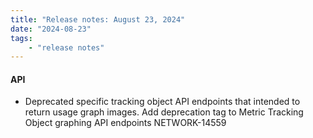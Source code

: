 ```yaml
---
title: "Release notes: August 23, 2024"
date: "2024-08-23"
tags:
    - "release notes"
---
```


#### API

- Deprecated specific tracking object API endpoints that intended to return usage graph images. Add deprecation tag to Metric Tracking Object graphing API endpoints NETWORK-14559

